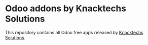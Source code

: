 # Odoo addons by Knacktechs Solutions

This repository contains all Odoo free apps released by [Knacktechs Solutions](https://apps.odoo.com/apps/modules/browse?price=Free&author=Knacktechs+Solutions).
